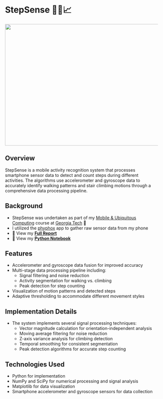 # StepSense 👟📲📈
<p align="center">
  <img src="./extras/cover.png" width = "800" height = "400" />
</p>

## Overview
StepSense is a mobile activity recognition system that processes smartphone sensor data to detect and count steps during different activities. The algorithms use accelerometer and gyroscope data to accurately identify walking patterns and stair climbing motions through a comprehensive data processing pipeline.

## Background
- StepSense was undertaken as part of my [Mobile & Ubiquitous Computing](https://omscs.gatech.edu/cs-7470-mobile-ubiquitous-computing) course at [Georgia Tech](https://omscs.gatech.edu/) 🐝
- I utilized the [phyphox](https://phyphox.org/download/) app to gather raw sensor data from my phone
- 📝 View my [**Full Report**](https://docs.google.com/document/d/1cAkAZE22iwxLPBbcYhuWtymsFqoxvK5y/edit?usp=sharing&ouid=117646515362456696053&rtpof=true&sd=true)
- 🐍 View my [**Python Notebook**](https://colab.research.google.com/drive/1KJaYBPsacuRYWozHNyUqYoJ9pR9mkmEE?usp=sharing)

## Features
- Accelerometer and gyroscope data fusion for improved accuracy
- Multi-stage data processing pipeline including:
  - Signal filtering and noise reduction
  - Activity segmentation for walking vs. climbing
  - Peak detection for step counting
- Visualization of motion patterns and detected steps
- Adaptive thresholding to accommodate different movement styles

## Implementation Details
- The system implements several signal processing techniques:
  - Vector magnitude calculation for orientation-independent analysis
  - Moving average filtering for noise reduction
  - Z-axis variance analysis for climbing detection
  - Temporal smoothing for consistent segmentation
  - Peak detection algorithms for accurate step counting
 
## Technologies Used
- Python for implementation
- NumPy and SciPy for numerical processing and signal analysis
- Matplotlib for data visualization
- Smartphone accelerometer and gyroscope sensors for data collection
